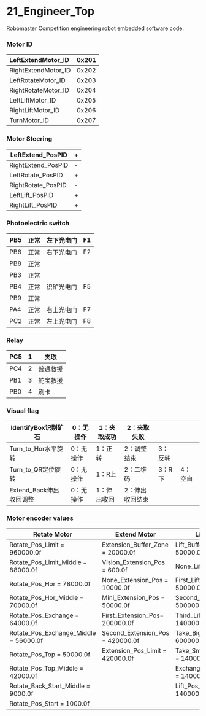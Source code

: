 # 21_Engineer_Top
Robomaster Competition engineering robot embedded software code.



### Motor ID

| LeftExtendMotor_ID  | 0x201 |
| :------------------ | ----- |
| RightExtendMotor_ID | 0x202 |
| LeftRotateMotor_ID  | 0x203 |
| RightRotateMotor_ID | 0x204 |
| LeftLiftMotor_ID    | 0x205 |
| RightLiftMotor_ID   | 0x206 |
| TurnMotor_ID        | 0x207 |



### Motor Steering

| LeftExtend_PosPID  | +    |
| ------------------ | ---- |
| RightExtend_PosPID | -    |
| LeftRotate_PosPID  | +    |
| RightRotate_PosPID | -    |
| LeftLift_PosPID    | +    |
| RightLift_PosPID   | +    |



### Photoelectric switch

| PB5  | 正常 | 左下光电门 | F1   |
| ---- | ---- | ---------- | ---- |
| PB6  | 正常 | 右下光电门 | F2   |
| PB8  | 正常 |            |      |
| PB3  | 正常 |            |      |
| PB4  | 正常 | 识矿光电门 | F5   |
| PB9  | 正常 |            |      |
| PA4  | 正常 | 右上光电门 | F7   |
| PC2  | 正常 | 左上光电门 | F8   |



### Relay

| PC5  | 1    | 夹取     |
| ---- | ---- | -------- |
| PC4  | 2    | 普通救援 |
| PB1  | 3    | 舵宝救援 |
| PB0  | 4    | 刷卡     |



### Visual flag

| IdentifyBox识别矿石     | 0：无操作 | 1：夹取成功 | 2：夹取失败     |         |         |
| ----------------------- | --------- | ----------- | --------------- | ------- | ------- |
| Turn_to_Hor水平旋转     | 0：无操作 | 1：正转     | 2：调整结束     | 3：反转 |         |
| Turn_to_QR定位旋转      | 0：无操作 | 1：R上      | 2：二维码       | 3：R下  | 4：空白 |
| Extend_Back伸出收回调整 | 0：无操作 | 1：伸出收回 | 2：伸出收回结束 |         |         |



### Motor encoder values

| Rotate Motor                          | Extend Motor                           | Lift Motor                           |
| ------------------------------------- | -------------------------------------- | ------------------------------------ |
| Rotate_Pos_Limit = 960000.0f          | Extension_Buffer_Zone = 20000.0f       | Lift_Buffer_Zone = 50000.0f          |
| Rotate_Pos_Limit_Middle = 88000.0f    | Vision_Extension_Pos = 600.0f          | None_Lift_Pos = 0.0f                 |
| Rotate_Pos_Hor = 78000.0f             | None_Extension_Pos = 10000.0f          | First_Lift_Pos = 50000.0f            |
| Rotate_Pos_Hor_Middle = 70000.0f      | Mini_Extension_Pos = 50000.0f          | Second_Lift_Pos = 500000.0f          |
| Rotate_Pos_Exchange = 64000.0f        | First_Extension_Pos= 		200000.0f | Third_Lift_Pos = 1400000.0f          |
| Rotate_Pos_Exchange_Middle = 56000.0f | Second_Extension_Pos = 420000.0f       | Take_BigBox_Lift_Pos = 600000.0f     |
| Rotate_Pos_Top = 50000.0f             | Extension_Pos_Limit = 420000.0f        | Take_SmallBox_Lift_Pos = 1400000.0f; |
| Rotate_Pos_Top_Middle = 42000.0f      |                                        | Exchange_Box_Lift_Pos = 1400000.0f;  |
| Rotate_Back_Start_Middle = 9000.0f    |                                        | Lift_Pos_Limit = 1400000.0f;         |
| Rotate_Pos_Start = 1000.0f            |                                        |                                      |









